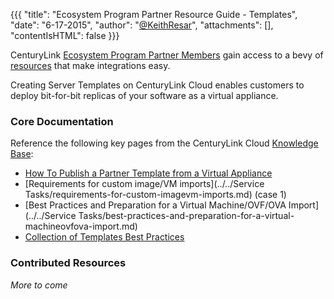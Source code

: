 {{{
  "title": "Ecosystem Program Partner Resource Guide - Templates",
  "date": "6-17-2015",
  "author": "<a href='https://twitter.com/KeithResar'>@KeithResar</a>",
  "attachments": [],
  "contentIsHTML": false
}}}


CenturyLink [Ecosystem Program Partner Members](centurylink-cloud-ecosystem-program-guide.md) gain access to a bevy of [resources](ecosystem-program-resources.md) that make integrations easy.

Creating Server Templates on CenturyLink Cloud enables customers to deploy bit-for-bit replicas of your software as a virtual appliance.

### Core Documentation

Reference the following key pages from the CenturyLink Cloud [Knowledge Base](http://www.ctl.io/knowledge-base/):

* [How To Publish a Partner Template from a Virtual Appliance](../howto-publish-a-partner-template-from-a-virtual-appliance.md)
* [Requirements for custom image/VM imports](../../Service Tasks/requirements-for-custom-imagevm-imports.md) (case 1)
* [Best Practices and Preparation for a Virtual Machine/OVF/OVA Import](../../Service Tasks/best-practices-and-preparation-for-a-virtual-machineovfova-import.md)
* [Collection of Templates Best Practices](../../Blueprints/templates-best-practices.md)



### Contributed Resources

*More to come*
